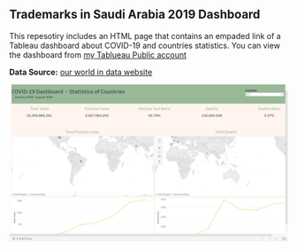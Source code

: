 ## Trademarks in Saudi Arabia 2019 Dashboard

This repesotiry includes an HTML page that contains an empaded link of a Tableau dashboard about COVID-19 and countries statistics. You can view the dashboard from [my Tablueau Public account](https://public.tableau.com/views/COVID-19_15993923396920/StatisticsofCountries?:language=en&:display_count=y&:origin=viz_share_link)

**Data Source:** [our world in data website](https://ourworldindata.org/coronavirus-source-data)



![dashboard](COVID19_Dashboard.png)



